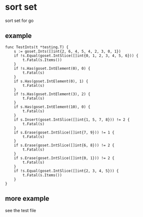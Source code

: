 # sort set

sort set for go

## example

    func TestInts(t *testing.T) {
        s := goset.Ints([]int{2, 6, 4, 5, 4, 2, 3, 0, 1})
        if !s.Equal(goset.IntSlice([]int{0, 1, 2, 3, 4, 5, 6})) {
            t.Fatal(s.Items())
        }
        if !s.Has(goset.IntElement(0), 0) {
            t.Fatal(s)
        }
        if s.Has(goset.IntElement(0), 1) {
            t.Fatal(s)
        }
        if !s.Has(goset.IntElement(3), 2) {
            t.Fatal(s)
        }
        if s.Has(goset.IntElement(10), 0) {
            t.Fatal(s)
        }
        if s.Insert(goset.IntSlice([]int{1, 5, 7, 8})) != 2 {
            t.Fatal(s)
        }
        if s.Erase(goset.IntSlice([]int{7, 9})) != 1 {
            t.Fatal(s)
        }
        if s.Erase(goset.IntSlice([]int{6, 8})) != 2 {
            t.Fatal(s)
        }
        if s.Erase(goset.IntSlice([]int{0, 1})) != 2 {
            t.Fatal(s)
        }
        if !s.Equal(goset.IntSlice([]int{2, 3, 4, 5})) {
            t.Fatal(s.Items())
        }
    }

## more example

see the test file